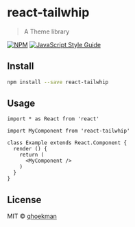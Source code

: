 # react-tailwhip

> A Theme library

[![NPM](https://img.shields.io/npm/v/react-tailwhip.svg)](https://www.npmjs.com/package/react-tailwhip) [![JavaScript Style Guide](https://img.shields.io/badge/code_style-standard-brightgreen.svg)](https://standardjs.com)

## Install

```bash
npm install --save react-tailwhip
```

## Usage

```tsx
import * as React from 'react'

import MyComponent from 'react-tailwhip'

class Example extends React.Component {
  render () {
    return (
      <MyComponent />
    )
  }
}
```

## License

MIT © [qhoekman](https://github.com/qhoekman)
